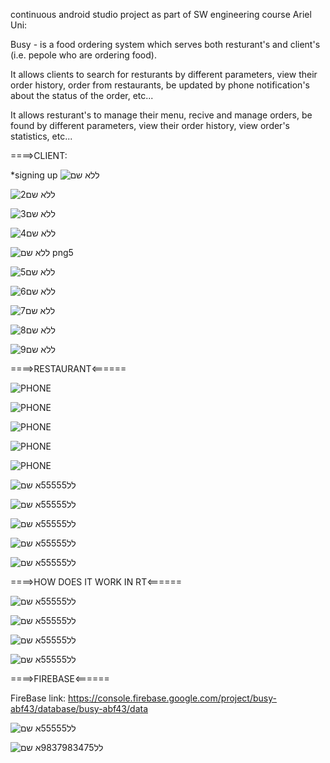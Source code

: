 continuous android studio project as part of SW engineering course Ariel Uni:

Busy - is a food ordering system which serves both resturant's and client's (i.e. pepole who are ordering food).

It allows clients to search for resturants by different parameters, view their order history, order from restaurants, be updated by phone notification's about the status of the order, etc...

It allows resturant's to manage their menu, recive and manage orders, be found by different parameters, view their order history, view order's statistics, etc... 


====>CLIENT:

*signing up
![ללא שם](https://user-images.githubusercontent.com/44900773/92367690-69c3fc80-f0ff-11ea-9303-e6d5023834a5.png)

![2ללא שם](https://user-images.githubusercontent.com/44900773/92367854-a3950300-f0ff-11ea-9772-6614ab4ddd9f.png)

![3ללא שם](https://user-images.githubusercontent.com/44900773/92367957-c45d5880-f0ff-11ea-9d91-85ebe6e120a9.png)

![4ללא שם](https://user-images.githubusercontent.com/44900773/92368294-3635a200-f100-11ea-8282-1534484abac1.png)

![ללא שם png5](https://user-images.githubusercontent.com/44900773/92368415-5feec900-f100-11ea-8ae0-9cc5d31a976c.png)

![ללא שם5](https://user-images.githubusercontent.com/44900773/92368616-a2b0a100-f100-11ea-8cec-1d98251b4c0a.png)

![ללא שם6](https://user-images.githubusercontent.com/44900773/92368759-ce338b80-f100-11ea-94e8-3e961ad11e48.png)

![ללא שם7](https://user-images.githubusercontent.com/44900773/92368888-fae7a300-f100-11ea-869e-2c7c84e3ed5a.png)

![ללא שם8](https://user-images.githubusercontent.com/44900773/92369204-5ca80d00-f101-11ea-9a33-c008dfc64581.png)

![ללא שם9](https://user-images.githubusercontent.com/44900773/92369441-b0b2f180-f101-11ea-80fa-14fae7145f4f.png)

====>RESTAURANT<======

![PHONE](https://user-images.githubusercontent.com/44900773/92370876-8feb9b80-f103-11ea-9df2-7bb237f17279.png)

![PHONE](https://user-images.githubusercontent.com/44900773/92371075-d50fcd80-f103-11ea-87fd-2393c8fb4cc4.png)

![PHONE](https://user-images.githubusercontent.com/44900773/92371146-ed7fe800-f103-11ea-83b7-4892c1767314.png)

![PHONE](https://user-images.githubusercontent.com/44900773/92371267-12745b00-f104-11ea-9f34-e285b1ed06d8.png)

![PHONE](https://user-images.githubusercontent.com/44900773/92371360-2d46cf80-f104-11ea-882a-7968e5065a09.png)

![לל55555א שם](https://user-images.githubusercontent.com/44900773/92371494-56fff680-f104-11ea-8498-9dcfd787be1c.png)

![לל55555א שם](https://user-images.githubusercontent.com/44900773/92371750-b231e900-f104-11ea-9773-5d6291af9cee.png)

![לל55555א שם](https://user-images.githubusercontent.com/44900773/92371828-cd9cf400-f104-11ea-86b3-0a57e867bf30.png)

![לל55555א שם](https://user-images.githubusercontent.com/44900773/92372007-063ccd80-f105-11ea-876a-5e28625d099c.png)

![לל55555א שם](https://user-images.githubusercontent.com/44900773/92372205-456b1e80-f105-11ea-83f0-06713adac43f.png)

====>HOW DOES IT WORK IN RT<======

![לל55555א שם](https://user-images.githubusercontent.com/44900773/92372356-7cd9cb00-f105-11ea-819d-c94f4771c1af.png)

![לל55555א שם](https://user-images.githubusercontent.com/44900773/92372482-ad216980-f105-11ea-87d2-d446d4f0476a.png)

![לל55555א שם](https://user-images.githubusercontent.com/44900773/92372622-e2c65280-f105-11ea-92c7-e4c0245db33e.png)

![לל55555א שם](https://user-images.githubusercontent.com/44900773/92372809-23be6700-f106-11ea-92bc-f4267a877305.png)

====>FIREBASE<======

FireBase link: https://console.firebase.google.com/project/busy-abf43/database/busy-abf43/data

![לל55555א שם](https://user-images.githubusercontent.com/44900773/92372908-45b7e980-f106-11ea-8c66-03ef07643250.png)

![לל9837983475א שם](https://user-images.githubusercontent.com/44900773/92373097-80218680-f106-11ea-8e7e-c5987b6d6806.png)







